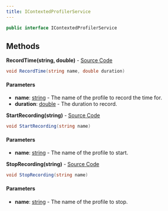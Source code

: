 ```yaml
---
title: IContextedProfilerService
---
```


```csharp
public interface IContextedProfilerService
```

## Methods

**RecordTime(string, double)** - [Source Code](https://github.com/swiftly-solution/swiftlys2/blob/main/managed/src/SwiftlyS2.Shared/Modules/Profiler/IContextedProfilerService.cs#L22)

```csharp
void RecordTime(string name, double duration)
```

#### Parameters

- **name**: [string](https://learn.microsoft.com/dotnet/api/system.string) - The name of the profile to record the time for.
- **duration**: [double](https://learn.microsoft.com/dotnet/api/system.double) - The duration to record.

**StartRecording(string)** - [Source Code](https://github.com/swiftly-solution/swiftlys2/blob/main/managed/src/SwiftlyS2.Shared/Modules/Profiler/IContextedProfilerService.cs#L9)

```csharp
void StartRecording(string name)
```

#### Parameters

- **name**: [string](https://learn.microsoft.com/dotnet/api/system.string) - The name of the profile to start.

**StopRecording(string)** - [Source Code](https://github.com/swiftly-solution/swiftlys2/blob/main/managed/src/SwiftlyS2.Shared/Modules/Profiler/IContextedProfilerService.cs#L15)

```csharp
void StopRecording(string name)
```

#### Parameters

- **name**: [string](https://learn.microsoft.com/dotnet/api/system.string) - The name of the profile to stop.

